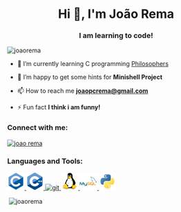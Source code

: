 <h1 align="center">Hi 👋, I'm João Rema</h1>
<h3 align="center">I am learning to code!</h3>

<p align="left"> <img src="https://komarev.com/ghpvc/?username=joaorema&label=Profile%20views&color=0e75b6&style=flat" alt="joaorema" /> </p>

- 🔭 I’m currently learning C programming [Philosophers](https://github.com/joaorema/Projects-42/tree/main/Projects/Rank3/philo)

- 👯 I’m happy to get some hints for **Minishell Project**

- 📫 How to reach me **joaopcrema@gmail.com**

- ⚡ Fun fact **I think i am funny!**

<h3 align="left">Connect with me:</h3>
<p align="left">
<a href="https://linkedin.com/in/joao rema" target="blank"><img align="center" src="https://raw.githubusercontent.com/rahuldkjain/github-profile-readme-generator/master/src/images/icons/Social/linked-in-alt.svg" alt="joao rema" height="30" width="40" /></a>
</p>

<h3 align="left">Languages and Tools:</h3>
<p align="left"> <a href="https://www.cprogramming.com/" target="_blank" rel="noreferrer"> <img src="https://raw.githubusercontent.com/devicons/devicon/master/icons/c/c-original.svg" alt="c" width="40" height="40"/> </a> <a href="https://www.w3schools.com/cpp/" target="_blank" rel="noreferrer"> <img src="https://raw.githubusercontent.com/devicons/devicon/master/icons/cplusplus/cplusplus-original.svg" alt="cplusplus" width="40" height="40"/> </a> <a href="https://git-scm.com/" target="_blank" rel="noreferrer"> <img src="https://www.vectorlogo.zone/logos/git-scm/git-scm-icon.svg" alt="git" width="40" height="40"/> </a> <a href="https://www.linux.org/" target="_blank" rel="noreferrer"> <img src="https://raw.githubusercontent.com/devicons/devicon/master/icons/linux/linux-original.svg" alt="linux" width="40" height="40"/> </a> <a href="https://www.mysql.com/" target="_blank" rel="noreferrer"> <img src="https://raw.githubusercontent.com/devicons/devicon/master/icons/mysql/mysql-original-wordmark.svg" alt="mysql" width="40" height="40"/> </a> <a href="https://www.python.org" target="_blank" rel="noreferrer"> <img src="https://raw.githubusercontent.com/devicons/devicon/master/icons/python/python-original.svg" alt="python" width="40" height="40"/> </a> </p>

<p>&nbsp;<img align="center" src="https://github-readme-stats.vercel.app/api?username=joaorema&show_icons=true&locale=en" alt="joaorema" /></p>
